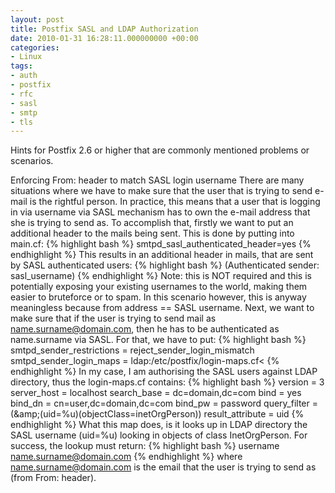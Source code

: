```yaml
---
layout: post
title: Postfix SASL and LDAP Authorization
date: 2010-01-31 16:28:11.000000000 +00:00
categories:
- Linux
tags:
- auth
- postfix
- rfc
- sasl
- smtp
- tls
---
```

Hints for Postfix 2.6 or higher that are commonly mentioned problems or scenarios.

Enforcing From: header to match SASL login username
There are many situations where we have to make sure that the user that is trying to send e-mail is the rightful person. In practice, this means that a user that is logging in via username via SASL mechanism has to own the e-mail address that she is trying to send as.
To accomplish that, firstly we want to put an additional header to the mails being sent. This is done by putting into main.cf:
{% highlight bash %}
smtpd_sasl_authenticated_header=yes
{% endhighlight %}
This results in an additional header in mails, that are sent by SASL authenticated users:
{% highlight bash %}
(Authenticated sender: sasl_username)
{% endhighlight %}
Note: this is NOT required and this is potentially exposing your existing usernames to the world, making them easier to bruteforce or to spam. In this scenario however, this is anyway meaningless because from address == SASL username.
Next, we want to make sure that if the user is trying to send mail as name.surname@domain.com, then he has to be authenticated as name.surname via SASL. For that, we have to put:
{% highlight bash %}
smtpd_sender_restrictions = reject_sender_login_mismatch
smtpd_sender_login_maps = ldap:/etc/postfix/login-maps.cf&lt;
{% endhighlight %}
In my case, I am authorising the SASL users against LDAP directory, thus the login-maps.cf contains:
{% highlight bash %}
version = 3
server_host = localhost
search_base = dc=domain,dc=com
bind = yes
bind_dn = cn=user,dc=domain,dc=com
bind_pw = password
query_filter = (&amp;amp;(uid=%u)(objectClass=inetOrgPerson))
result_attribute = uid
{% endhighlight %}
What this map does, is it looks up in LDAP directory the SASL username (uid=%u) looking in objects of class InetOrgPerson.
For success, the lookup must return:
{% highlight bash %}
username           name.surname@domain.com
{% endhighlight %}
where name.surname@domain.com is the email that the user is trying to send as (from From: header).
